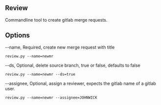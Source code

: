 ## Review

Commandline tool to create gitlab merge requests.

## Options

  --name, Required, create new merge request with title <name>
```shell
review.py --name=newmr
``` 

  --ds, Optional, delete source branch, true or false, defaults to false
```shell
review.py --name=newmr --ds=true
```

  --assignee,  Optional, assign a reviewer, expects the gitlab name of a gitlab user.
```shell
review.py --name=newmr --assignee=JOHNWICK
```




